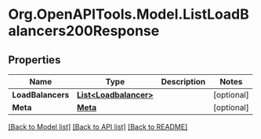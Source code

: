 # Org.OpenAPITools.Model.ListLoadBalancers200Response

## Properties

Name | Type | Description | Notes
------------ | ------------- | ------------- | -------------
**LoadBalancers** | [**List&lt;Loadbalancer&gt;**](Loadbalancer.md) |  | [optional] 
**Meta** | [**Meta**](Meta.md) |  | [optional] 

[[Back to Model list]](../README.md#documentation-for-models) [[Back to API list]](../README.md#documentation-for-api-endpoints) [[Back to README]](../README.md)

